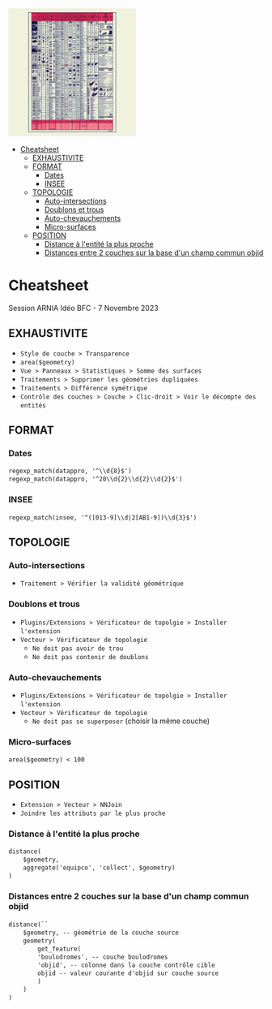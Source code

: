 <!-- TOC start (generated with https://github.com/derlin/bitdowntoc) -->

<img src=images/antiseche.jfif width=50%>

- [Cheatsheet](#cheatsheet)
   * [EXHAUSTIVITE](#exhaustivite)
   * [FORMAT](#format)
      + [Dates](#dates)
      + [INSEE](#insee)
   * [TOPOLOGIE](#topologie)
      + [Auto-intersections](#auto-intersections)
      + [Doublons et trous](#doublons-et-trous)
      + [Auto-chevauchements](#auto-chevauchements)
      + [Micro-surfaces](#micro-surfaces)
   * [POSITION](#position)
      + [Distance à l'entité la plus proche](#distance-à-lentité-la-plus-proche)
      + [Distances entre 2 couches sur la base d'un champ commun objid](#distances-entre-2-couches-sur-la-base-dun-champ-commun-objid)

<!-- TOC end -->

<!-- TOC --><a name="cheatsheet"></a>
# Cheatsheet
Session ARNIA Idéo BFC - 7 Novembre 2023

<!-- TOC --><a name="exhaustivite"></a>
## EXHAUSTIVITE

- `Style de couche > Transparence`
- `area($geometry)`
- `Vue > Panneaux > Statistiques > Somme des surfaces`
- `Traitements > Supprimer les géométries dupliquées`
- `Traitements > Différence symétrique`
- `Contrôle des couches > Couche > Clic-droit > Voir le décompte des entités`

<!-- TOC --><a name="format"></a>
## FORMAT
<!-- TOC --><a name="dates"></a>
### Dates
	regexp_match(datappro, '^\\d{8}$')
	regexp_match(datappro, '^20\\d{2}\\d{2}\\d{2}$')

<!-- TOC --><a name="insee"></a>
### INSEE

	regexp_match(insee, '^([013-9]\\d|2[AB1-9])\\d{3}$')

<!-- TOC --><a name="topologie"></a>
## TOPOLOGIE

<!-- TOC --><a name="auto-intersections"></a>
### Auto-intersections
- `Traitement > Vérifier la validité géométrique`

<!-- TOC --><a name="doublons-et-trous"></a>
### Doublons et trous
- `Plugins/Extensions > Vérificateur de topolgie > Installer l'extension`
- `Vecteur > Vérificateur de topologie`
	- `Ne doit pas avoir de trou`
	- `Ne doit pas contenir de doublons`

<!-- TOC --><a name="auto-chevauchements"></a>
### Auto-chevauchements
- `Plugins/Extensions > Vérificateur de topolgie > Installer l'extension`
- `Vecteur > Vérificateur de topologie`
	- `Ne doit pas se superposer` (choisir la même couche)

<!-- TOC --><a name="micro-surfaces"></a>
### Micro-surfaces
	area($geometry) < 100

<!-- TOC --><a name="position"></a>
## POSITION
- `Extension > Vecteur > NNJoin`
- `Joindre les attributs par le plus proche`

<!-- TOC --><a name="distance-à-lentité-la-plus-proche"></a>
### Distance à l'entité la plus proche

	distance(
		$geometry,
		aggregate('equipco', 'collect', $geometry)
	)

<!-- TOC --><a name="distances-entre-2-couches-sur-la-base-dun-champ-commun-objid"></a>
### Distances entre 2 couches sur la base d'un champ commun objid
	distance(``
		$geometry, -- géométrie de la couche source
		geometry(
			get_feature(
			'boulodromes', -- couche boulodromes
			'objid', -- colonne dans la couche contrôle cible
			objid -- valeur courante d'objid sur couche source
			)
		)
	)
